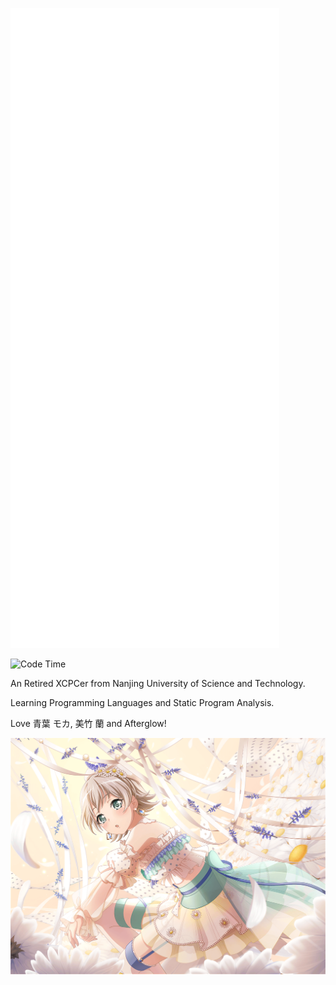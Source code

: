 ![Metrics](metrics.svg)

![Code Time](https://img.shields.io/endpoint?style=flat-square&url=https://codetime-api.datreks.com/badge/107?logoColor=white%26project=%26recentMS=0%26showProject=false)

An Retired XCPCer from Nanjing University of Science and Technology.

Learning Programming Languages and Static Program Analysis.

Love 青葉 モカ, 美竹 蘭 and Afterglow!

<!-- <img src="https://raw.githubusercontent.com/yjl9903/yjl9903/master/moka.png" alt="青葉 モカ" width="64" /> -->

![birthday](birthday.png)
